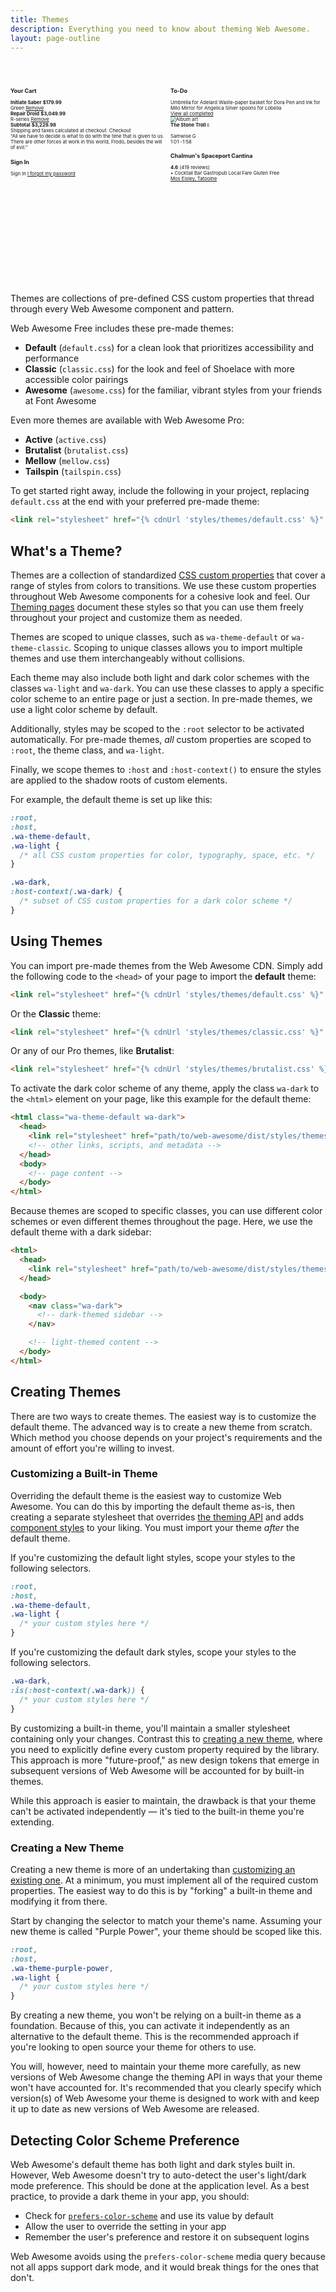 ```yaml
---
title: Themes
description: Everything you need to know about theming Web Awesome.
layout: page-outline
---
```

<style>
  wa-page > main {
    max-width: 140ch;

    .max-line-length {
      max-width: 80ch;
    }
  }

  .theme-showcase {
    container: showcase / inline-size;

    background-color: var(--wa-color-surface-lowered);
    border-radius: var(--wa-border-radius-l);
    min-height: 16lh;
    height: 65vh;
    max-height: 21lh;
    padding: var(--wa-space-xl);
    overflow: hidden;
    margin-block-end: var(--wa-space-xl);

    &.wa-flank {
      --content-percentage: 55%;
      --flank-size: 20ch;
    }
  }

  .showcase-examples-wrapper {
    inline-size: 100%;
    block-size: 100%;
  }

  .showcase-examples {
    column-gap: var(--wa-space-xl);

    & wa-card {
      display: inline-block;
      width: 100%;

      &:has(+ wa-card) {
        margin-block-end: var(--wa-space-xl);
      }
    }
  }

  @supports not (zoom: 1) {
    .showcase-examples {
      column-count: 1;
    }

    @container showcase (width > 700px) {
      .showcase-examples {
        column-count: 2;
      }
    }

    @container showcase (width > 900px) {
      .showcase-examples {
        column-count: 3;
      }
    }
  }

  @supports (zoom: 1) {
    .showcase-examples {
      column-count: 2;
      zoom: 40%;
    }

    @container showcase (width > 400px) {
      .showcase-examples {
        zoom: 55%;
      }
    }

    @container showcase (width > 700px) {
      .showcase-examples {
        zoom: 70%;
      }
    }

    @container showcase (width > 800px) {
      .showcase-examples {
        column-count: 3;
        zoom: 70%;
      }
    }
  }
</style>

<div class="theme-showcase wa-flank wa-gap-xl">
  <div>
    <h2 id="theme-showcase-name" data-theme-name></h2>
    <p id="theme-showcase-description" data-theme-description></p>
  </div>
  <div class="showcase-examples-wrapper">
    <div class="showcase-examples">
      <wa-card with-header with-footer>
        <div slot="header" class="wa-split">
          <h3 class="wa-heading-m">Your Cart</h3>
          <wa-icon-button name="xmark"></wa-icon-button>
        </div>
        <div class="wa-stack wa-gap-xl">
          <div class="wa-flank">
            <wa-avatar shape="rounded" style="--size: 3em; --background-color: var(--wa-color-green-60); --text-color: var(--wa-color-green-95);">
              <wa-icon slot="icon" name="sword-laser" family="duotone" style="font-size: 1.5em;"></wa-icon>
            </wa-avatar>
            <div class="wa-stack wa-gap-xs">
              <div class="wa-split wa-gap-xs">
                <strong>Initiate Saber</strong>
                <strong>$179.99</strong>
              </div>
              <div class="wa-split wa-gap-xs wa-caption-m">
                <span>Green</span>
                <a href="#">Remove</a>
              </div>
            </div>
          </div>
          <wa-divider></wa-divider>
          <div class="wa-flank">
            <wa-avatar shape="rounded" style="--size: 3em; --background-color: var(--wa-color-teal-60); --text-color: var(--wa-color-teal-95);">
              <wa-icon slot="icon" name="robot-astromech" family="duotone" style="font-size: 1.5em;"></wa-icon>
            </wa-avatar>
            <div class="wa-stack wa-gap-xs">
              <div class="wa-split wa-gap-xs">
                <strong>Repair Droid</strong>
                <strong>$3,049.99</strong>
              </div>
              <div class="wa-split wa-gap-xs wa-caption-m">
                <span>R-series</span>
                <a href="#">Remove</a>
              </div>
            </div>
          </div>
        </div>
        <div slot="footer" class="wa-stack">
          <div class="wa-split">
            <strong>Subtotal</strong>
            <strong>$3,229.98</strong>
          </div>
          <span class="wa-caption-m">Shipping and taxes calculated at checkout.</span>
          <wa-button variant="brand">
            <wa-icon slot="prefix" name="shopping-bag"></wa-icon>
            Checkout
          </wa-button>
        </div>
      </wa-card>
      <wa-card>
        <wa-avatar shape="rounded" style="--size: 1.9lh; float: left; margin-right: var(--wa-space-m);">
          <wa-icon slot="icon" name="hat-wizard" family="duotone" style="font-size: 1.75em;"></wa-icon>
        </wa-avatar>
        <p class="wa-body-l" style="margin: 0;">&ldquo;All we have to decide is what to do with the time that is given to us. There are other forces at work in this world, Frodo, besides the will of evil.&rdquo;</p>
      </wa-card>
      <wa-card>
        <div class="wa-stack">
          <h3 class="wa-heading-m">Sign In</h3>
          <wa-input label="Email" placeholder="ddjarin@mandalore.gov">
            <wa-icon slot="prefix" name="envelope" variant="regular"></wa-icon>
          </wa-input>
          <wa-input label="Password" type="password">
            <wa-icon slot="prefix" name="lock" variant="regular"></wa-icon>
          </wa-input>
          <wa-button variant="brand">Sign In</wa-button>
          <a href="#" class="wa-body-s">I forgot my password</a>
        </div>
      </wa-card>
      <wa-card with-footer>
        <div class="wa-stack">
          <div class="wa-split">
            <h3 class="wa-heading-m">To-Do</h3>
            <wa-icon-button name="plus" label="Add task"></wa-icon-button>
          </div>
          <wa-checkbox checked>Umbrella for Adelard</wa-checkbox>
          <wa-checkbox checked>Waste-paper basket for Dora</wa-checkbox>
          <wa-checkbox checked>Pen and ink for Milo</wa-checkbox>
          <wa-checkbox>Mirror for Angelica</wa-checkbox>
          <wa-checkbox>Silver spoons for Lobelia</wa-checkbox>
        </div>
        <div slot="footer">
          <a href="">View all completed</a>
        </div>
      </wa-card>
      <wa-card>
        <div class="wa-stack">
          <div class="wa-frame wa-border-radius-m" style="align-self: center; max-inline-size: 25ch;">
            <img src="https://images.unsplash.com/photo-1667514627762-521b1c815a89?q=20" alt="Album art">
          </div>
          <div class="wa-flank:end wa-align-items-start">
            <div class="wa-stack wa-gap-3xs">
              <div class="wa-cluster wa-gap-xs" style="height: 2.25em;">
                <strong>The Stone Troll</strong>
                <small><wa-badge variant="neutral" appearance="filled">E</wa-badge></small>
              </div>
              <span class="wa-caption-m">Samwise G</span>
            </div>
            <wa-icon-button name="ellipsis" label="Options"></wa-icon-button>
          </div>
          <div class="wa-stack wa-gap-2xs">
            <wa-progress-bar value="34" style="height: 0.5em"></wa-progress-bar>
            <div class="wa-split">
              <span class="wa-caption-xs">1:01</span>
              <span class="wa-caption-xs">-1:58</span>
            </div>
          </div>
          <div class="wa-grid wa-align-items-center" style="--min-column-size: 1em; justify-items: center;">
            <wa-icon-button name="backward" label="Skip backward"></wa-icon-button>
            <wa-icon-button name="pause" style="font-size: var(--wa-font-size-2xl);" label="Pause"></wa-icon-button>
            <wa-icon-button name="forward" label="Skip forward"></wa-icon-button>
          </div>
        </div>
      </wa-card>
      <wa-card>
        <div class="wa-stack">
          <h3 class="wa-heading-m">Chalmun's Spaceport Cantina</h3>
          <div class="wa-cluster wa-gap-xs">
            <wa-rating value="4.6" read-only></wa-rating>
            <strong>4.6</strong>
            <span>(419 reviews)</span>
          </div>
          <div class="wa-cluster wa-gap-xs">
            <div class="wa-cluster wa-gap-3xs">
              <wa-icon name="dollar" style="color: var(--wa-color-green-60);"></wa-icon>
              <wa-icon name="dollar" style="color: var(--wa-color-green-60);"></wa-icon>
              <wa-icon name="dollar" style="color: var(--wa-color-green-60);"></wa-icon>
            </div>
            <span class="wa-caption-m">&bull;</span>
            <wa-tag size="small">Cocktail Bar</wa-tag>
            <wa-tag size="small">Gastropub</wa-tag>
            <wa-tag size="small">Local Fare</wa-tag>
            <wa-tag size="small">Gluten Free</wa-tag>
          </div>
          <div class="wa-flank wa-gap-xs">
            <wa-icon name="location-dot"></wa-icon>
            <a href="#" class="wa-caption-m">Mos Eisley, Tatooine</a>
          </div>
        </div>
      </wa-card>
    </div>
  </div>
</div>

<div class="max-line-length">

Themes are collections of pre-defined CSS custom properties that thread through every Web Awesome component and pattern.

Web Awesome Free includes these pre-made themes:
- **Default** (`default.css`) for a clean look that prioritizes accessibility and performance
- **Classic** (`classic.css`) for the look and feel of Shoelace with more accessible color pairings
- **Awesome** (`awesome.css`) for the familiar, vibrant styles from your friends at Font Awesome

Even more themes are available with Web Awesome <wa-badge>Pro</wa-badge>:
- **Active** (`active.css`)
- **Brutalist** (`brutalist.css`)
- **Mellow** (`mellow.css`)
- **Tailspin** (`tailspin.css`)

To get started right away, include the following in your project, replacing `default.css` at the end with your preferred pre-made theme:
```html
<link rel="stylesheet" href="{% cdnUrl 'styles/themes/default.css' %}" />
```


## What's a Theme?

Themes are a collection of standardized [CSS custom properties](https://developer.mozilla.org/en-US/docs/Web/CSS/--*) that cover a range of styles from colors to transitions. We use these custom properties throughout Web Awesome components for a cohesive look and feel. Our [Theming pages](/docs/theming/) document these styles so that you can use them freely throughout your project and customize them as needed.

Themes are scoped to unique classes, such as `wa-theme-default` or `wa-theme-classic`. Scoping to unique classes allows you to import multiple themes and use them interchangeably without collisions.

Each theme may also include both light and dark color schemes with the classes `wa-light` and `wa-dark`. 
You can use these classes to apply a specific color scheme to an entire page or just a section. 
In pre-made themes, we use a light color scheme by default.


Additionally, styles may be scoped to the `:root` selector to be activated automatically.
For pre-made themes, *all* custom properties are scoped to `:root`, the theme class, and `wa-light`.

Finally, we scope themes to `:host` and `:host-context()` to ensure the styles are applied to the shadow roots of custom elements.

For example, the default theme is set up like this:

```css
:root,
:host,
.wa-theme-default,
.wa-light {
  /* all CSS custom properties for color, typography, space, etc. */
}

.wa-dark,
:host-context(.wa-dark) {
  /* subset of CSS custom properties for a dark color scheme */
}
```

## Using Themes

You can import pre-made themes from the Web Awesome CDN. Simply add the following code to the `<head>` of your page to import the **default** theme:

```html
<link rel="stylesheet" href="{% cdnUrl 'styles/themes/default.css' %}" />
```

Or the **Classic** theme:

```html
<link rel="stylesheet" href="{% cdnUrl 'styles/themes/classic.css' %}" />
```

Or any of our Pro themes, like **Brutalist**:

```html
<link rel="stylesheet" href="{% cdnUrl 'styles/themes/brutalist.css' %}" />
```

 To activate the dark color scheme of any theme, apply the class `wa-dark` to the `<html>` element on your page, like this example for the default theme:
```html
<html class="wa-theme-default wa-dark">
  <head>
    <link rel="stylesheet" href="path/to/web-awesome/dist/styles/themes/default.css" />
    <!-- other links, scripts, and metadata -->
  </head>
  <body>
    <!-- page content -->
  </body>
</html>
```

Because themes are scoped to specific classes, you can use different color schemes or even different themes throughout the page. Here, we use the default theme with a dark sidebar:

```html
<html>
  <head>
    <link rel="stylesheet" href="path/to/web-awesome/dist/styles/themes/default.css" />
  </head>

  <body>
    <nav class="wa-dark">
      <!-- dark-themed sidebar -->
    </nav>

    <!-- light-themed content -->
  </body>
</html>
```

## Creating Themes

There are two ways to create themes. The easiest way is to customize the default theme. The advanced way is to create a new theme from scratch. Which method you choose depends on your project's requirements and the amount of effort you're willing to invest.

### Customizing a Built-in Theme

Overriding the default theme is the easiest way to customize Web Awesome. You can do this by importing the default theme as-is, then creating a separate stylesheet that overrides [the theming API](/docs/customizing#design-tokens) and adds [component styles](/docs/customizing#css-parts) to your liking. You must import your theme _after_ the default theme.

If you're customizing the default light styles, scope your styles to the following selectors.

```css
:root,
:host,
.wa-theme-default,
.wa-light {
  /* your custom styles here */
}
```

If you're customizing the default dark styles, scope your styles to the following selectors.

```css
.wa-dark,
:is(:host-context(.wa-dark)) {
  /* your custom styles here */
}
```

By customizing a built-in theme, you'll maintain a smaller stylesheet containing only your changes. Contrast this to [creating a new theme](#creating-a-new-theme), where you need to explicitly define every custom property required by the library. This approach is more "future-proof," as new design tokens that emerge in subsequent versions of Web Awesome will be accounted for by built-in themes.

While this approach is easier to maintain, the drawback is that your theme can't be activated independently — it's tied to the built-in theme you're extending.

### Creating a New Theme

Creating a new theme is more of an undertaking than [customizing an existing one](#customizing-a-built-in-theme). At a minimum, you must implement all of the required custom properties. The easiest way to do this is by "forking" a built-in theme and modifying it from there.

Start by changing the selector to match your theme's name. Assuming your new theme is called "Purple Power", your theme should be scoped like this.

```css
:root,
:host,
.wa-theme-purple-power,
.wa-light {
  /* your custom styles here */
}
```

By creating a new theme, you won't be relying on a built-in theme as a foundation. Because of this, you can activate it independently as an alternative to the default theme. This is the recommended approach if you're looking to open source your theme for others to use.

You will, however, need to maintain your theme more carefully, as new versions of Web Awesome change the theming API in ways that your theme won't have accounted for. It's recommended that you clearly specify which version(s) of Web Awesome your theme is designed to work with and keep it up to date as new versions of Web Awesome are released.

## Detecting Color Scheme Preference

Web Awesome's default theme has both light and dark styles built in. However, Web Awesome doesn't try to auto-detect the user's light/dark mode preference. This should be done at the application level. As a best practice, to provide a dark theme in your app, you should:

- Check for [`prefers-color-scheme`](https://stackoverflow.com/a/57795495/567486) and use its value by default
- Allow the user to override the setting in your app
- Remember the user's preference and restore it on subsequent logins

Web Awesome avoids using the `prefers-color-scheme` media query because not all apps support dark mode, and it would break things for the ones that don't.
</div>